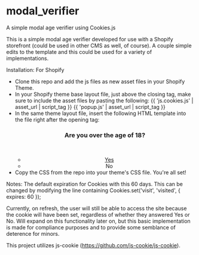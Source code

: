 # modal_verifier
A simple modal age verifier using Cookies.js

This is a simple modal age verifier developed for use with a Shopify storefront (could be used in other CMS as well, of course). A couple simple edits to the template and this could be used for a variety of implementations. 

Installation:
For Shopify
- Clone this repo and add the js files as new asset files in your Shopify Theme. 
- In your Shopify theme base layout file, just above the closing </head> tag, make sure to include the asset files by pasting the following:
  {{ 'js.cookies.js' | asset_url | script_tag }}
  {{ 'popup.js' | asset_url | script_tag }}
- In the same theme layout file, insert the following HTML template into the file right after the opening <body> tag:
  <div id="age-popup-overlay">
      <div class="age-popup">
        <center>
          <h3>Are you over the age of 18?</h3>
          <br />
          <ul class="buttons-row">
              <li>
                  <a class="btn" id="over-18" href="/">Yes</a>
              </li>
              <li>
                  <a class="btn" id="under-18">No</a>
              </li>   
          </ul>
        </center>
      </div>
  </div>
- Copy the CSS from the repo into your theme's CSS file.
You're all set!

Notes: 
The default expiration for Cookies with this 60 days. This can be changed by modifying the line containing 
      Cookies.set('visit', 'visited', { expires: 60 });
      
Currently, on refresh, the user will still be able to access the site because the cookie will have been set, regardless of whether they answered Yes or No. Will expand on this functionality later on, but this basic implementation is made for compliance purposes and to provide some semblance of deterence for minors.

This project utilizes js-cookie (https://github.com/js-cookie/js-cookie). 
